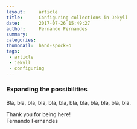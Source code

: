 ```yaml
---
layout:     article
title:      Configuring collections in Jekyll
date:       2017-07-26 15:49:27
author:     Fernando Fernandes
summary:    
categories: 
thumbnail:  hand-spock-o
tags:
 - article
 - jekyll
 - configuring
---
```


### Expanding the possibilities

Bla, bla, bla, bla, bla, bla, bla, bla, bla, bla, bla, bla.

Thank you for being here!<br/>
Fernando Fernandes

[1]: http://www.gospark.org/tips
[2]: https://stackoverflow.com/questions/26684279/how-to-add-multiple-contents-in-a-custom-collection-folder-in-jekyll-for-github
